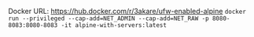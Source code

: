 Docker URL: https://hub.docker.com/r/3akare/ufw-enabled-alpine
```docker run --privileged --cap-add=NET_ADMIN --cap-add=NET_RAW -p 8080-8083:8080-8083 -it alpine-with-servers:latest```
